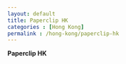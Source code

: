 ```yaml
---
layout: default
title: Paperclip HK
categories : [Hong Kong]
permalink : /hong-kong/paperclip-hk
---
```


<b>Paperclip HK</b>
